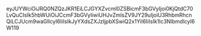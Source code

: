 eyJUYWciOiJRQ0NZQzJKR1EiLCJGYXZvcml0ZSBicmF3bGVyIjoi0KjQtdC70LvQuCIsIk5hbWUiOiJCcmF3bGVyIiwiUHJvZmlsZV9JY29uIjoiU3RhbmRhcnQiLCJUcm9waGllcyI6IiIsIkJyYXdsZXJzIjpbXSwiQ2x1YiI6IiIsIk1lc3NlbmdlcyI6W119